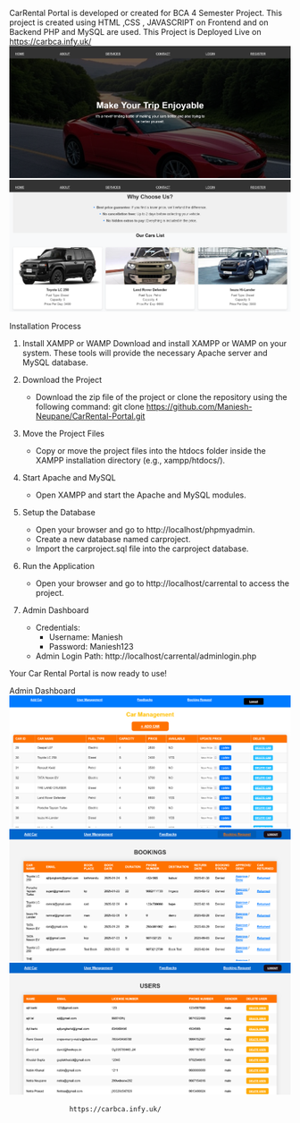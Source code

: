 CarRental Portal is developed or created for BCA 4 Semester Project. This project is created using HTML ,CSS , JAVASCRIPT on Frontend and on Backend PHP and MySQL are used.
This Project is Deployed Live on   https://carbca.infy.uk/
![image alt](https://github.com/Maniesh-Neupane/CarRental-Portal/blob/master/index1.png?raw=true)
![image alt](https://github.com/Maniesh-Neupane/CarRental-Portal/blob/master/index2.png?raw=true)


Installation Process

1. Install XAMPP or WAMP
   Download and install XAMPP or WAMP on your system. These tools will provide the necessary Apache server and MySQL database.

2. Download the Project
   - Download the zip file of the project or clone the repository using the following command:
     git clone https://github.com/Maniesh-Neupane/CarRental-Portal.git

3. Move the Project Files
   - Copy or move the project files into the htdocs folder inside the XAMPP installation directory (e.g., xampp/htdocs/).

4. Start Apache and MySQL
   - Open XAMPP and start the Apache and MySQL modules.

5. Setup the Database
   - Open your browser and go to http://localhost/phpmyadmin.
   - Create a new database named carproject.
   - Import the carproject.sql file into the carproject database.

6. Run the Application
   - Open your browser and go to http://localhost/carrental to access the project.

7. Admin Dashboard
   - Credentials:
     - Username: Maniesh
     - Password: Maniesh123
   - Admin Login Path:
     http://localhost/carrental/adminlogin.php

Your Car Rental Portal is now ready to use!



Admin Dashboard
![image alt](https://github.com/Maniesh-Neupane/CarRental-Portal/blob/master/addcar.png?raw=true)
![image alt](https://github.com/Maniesh-Neupane/CarRental-Portal/blob/master/bookingreq.png?raw=true)
![image alt](https://github.com/Maniesh-Neupane/CarRental-Portal/blob/master/adminuser.png?raw=true)

                   https://carbca.infy.uk/


 

    
